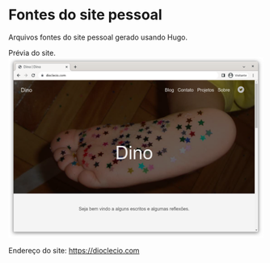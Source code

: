 # Fontes do site pessoal

Arquivos fontes do site pessoal gerado usando Hugo. 

Prévia do site.
![Página principal](/static/img/tela-principal.png)

Endereço do site:
https://dioclecio.com
